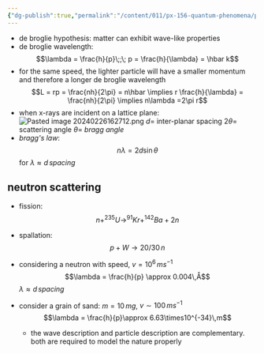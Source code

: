 ```yaml
---
{"dg-publish":true,"permalink":"/content/011/px-156-quantum-phenomena/px-156-a-quantum-phenomena/px-156-b-atomic-stucture/px-156-b3-de-broglie-hypothesis/","created":"2024-11-25T10:50:32.000+00:00","updated":"2024-12-03T17:09:30.864+00:00"}
---
```


- de broglie hypothesis: matter can exhibit wave-like properties
- de broglie wavelength: 
$$\lambda = \frac{h}{p}\;;\; p = \frac{h}{\lambda} = \hbar k$$
- for the same speed, the lighter particle will have a smaller momentum and therefore a longer de broglie wavelength
$$L = rp = \frac{nh}{2\pi} = n\hbar \implies r \frac{h}{\lambda} = \frac{nh}{2\pi} \implies n\lambda =2\pi r$$ 
- when x-rays are incident on a lattice plane:
![Pasted image 20240226162712.png](/img/user/pics/Pasted%20image%2020240226162712.png)
	$d=$ inter-planar spacing
	$2\theta =$ scattering angle
	$\theta=$ *bragg angle*
- *bragg's law*: 
$$n\lambda = 2d\sin\theta$$
for $\lambda \approx d\,spacing$
## neutron scattering
- fission: 
$$n + ^{235}U \to ^{91}Kr + ^{142}Ba + 2n$$
- spallation: 
$$p + W \to 20/30 \,n$$
- considering a neutron with speed, $v=10^{6}\,ms^{-1}$
	$$\lambda = \frac{h}{p} \approx 0.004\,Å$$
	$\lambda \approx d\, spacing$

- consider a grain of sand:
		$m=10\,mg$, $v\sim 100\,ms^{-1}$
	$$\lambda = \frac{h}{p}\approx 6.63\times10^{-34}\,m$$
	- the wave description and particle description are complementary. both are required to model the nature properly